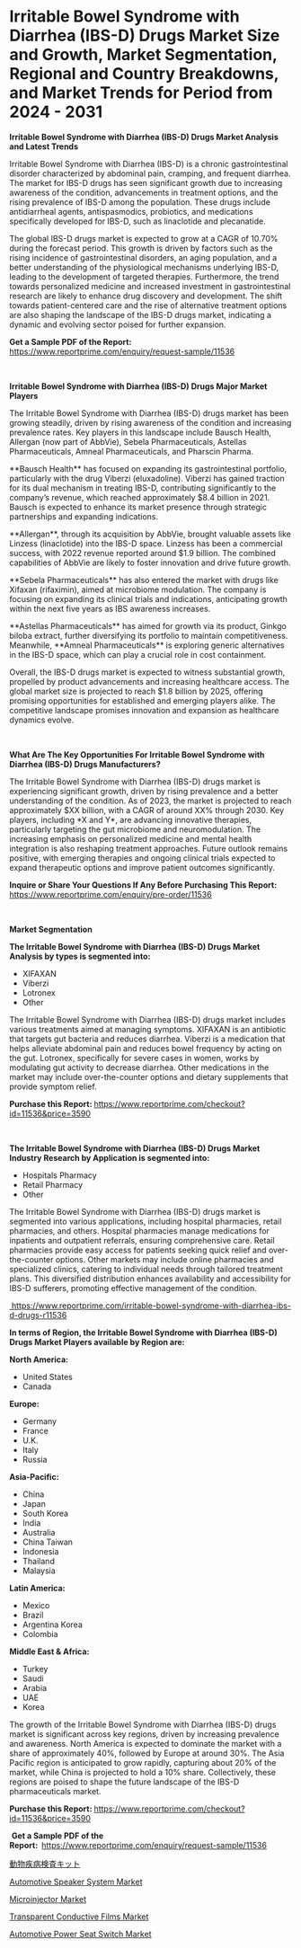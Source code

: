 <p><h1>Irritable Bowel Syndrome with Diarrhea (IBS-D) Drugs Market Size and Growth, Market Segmentation, Regional and Country Breakdowns, and Market Trends for Period from 2024 -  2031</h1></p><p><strong>Irritable Bowel Syndrome with Diarrhea (IBS-D) Drugs Market Analysis and Latest Trends</strong></p>
<p><p>Irritable Bowel Syndrome with Diarrhea (IBS-D) is a chronic gastrointestinal disorder characterized by abdominal pain, cramping, and frequent diarrhea. The market for IBS-D drugs has seen significant growth due to increasing awareness of the condition, advancements in treatment options, and the rising prevalence of IBS-D among the population. These drugs include antidiarrheal agents, antispasmodics, probiotics, and medications specifically developed for IBS-D, such as linaclotide and plecanatide. </p><p>The global IBS-D drugs market is expected to grow at a CAGR of 10.70% during the forecast period. This growth is driven by factors such as the rising incidence of gastrointestinal disorders, an aging population, and a better understanding of the physiological mechanisms underlying IBS-D, leading to the development of targeted therapies. Furthermore, the trend towards personalized medicine and increased investment in gastrointestinal research are likely to enhance drug discovery and development. The shift towards patient-centered care and the rise of alternative treatment options are also shaping the landscape of the IBS-D drugs market, indicating a dynamic and evolving sector poised for further expansion.</p></p>
<p><strong>Get a Sample PDF of the Report:&nbsp;</strong> <a href="https://www.reportprime.com/enquiry/request-sample/11536">https://www.reportprime.com/enquiry/request-sample/11536</a></p>
<p>&nbsp;</p>
<p><strong>Irritable Bowel Syndrome with Diarrhea (IBS-D) Drugs Major Market Players</strong></p>
<p><p>The Irritable Bowel Syndrome with Diarrhea (IBS-D) drugs market has been growing steadily, driven by rising awareness of the condition and increasing prevalence rates. Key players in this landscape include Bausch Health, Allergan (now part of AbbVie), Sebela Pharmaceuticals, Astellas Pharmaceuticals, Amneal Pharmaceuticals, and Pharscin Pharma.</p><p>**Bausch Health** has focused on expanding its gastrointestinal portfolio, particularly with the drug Viberzi (eluxadoline). Viberzi has gained traction for its dual mechanism in treating IBS-D, contributing significantly to the company’s revenue, which reached approximately $8.4 billion in 2021. Bausch is expected to enhance its market presence through strategic partnerships and expanding indications.</p><p>**Allergan**, through its acquisition by AbbVie, brought valuable assets like Linzess (linaclotide) into the IBS-D space. Linzess has been a commercial success, with 2022 revenue reported around $1.9 billion. The combined capabilities of AbbVie are likely to foster innovation and drive future growth.</p><p>**Sebela Pharmaceuticals** has also entered the market with drugs like Xifaxan (rifaximin), aimed at microbiome modulation. The company is focusing on expanding its clinical trials and indications, anticipating growth within the next five years as IBS awareness increases.</p><p>**Astellas Pharmaceuticals** has aimed for growth via its product, Ginkgo biloba extract, further diversifying its portfolio to maintain competitiveness. Meanwhile, **Amneal Pharmaceuticals** is exploring generic alternatives in the IBS-D space, which can play a crucial role in cost containment.</p><p>Overall, the IBS-D drugs market is expected to witness substantial growth, propelled by product advancements and increasing healthcare access. The global market size is projected to reach $1.8 billion by 2025, offering promising opportunities for established and emerging players alike. The competitive landscape promises innovation and expansion as healthcare dynamics evolve.</p></p>
<p>&nbsp;</p>
<p><strong>What Are The Key Opportunities For Irritable Bowel Syndrome with Diarrhea (IBS-D) Drugs Manufacturers?</strong></p>
<p><p>The Irritable Bowel Syndrome with Diarrhea (IBS-D) drugs market is experiencing significant growth, driven by rising prevalence and a better understanding of the condition. As of 2023, the market is projected to reach approximately $XX billion, with a CAGR of around XX% through 2030. Key players, including *X and Y*, are advancing innovative therapies, particularly targeting the gut microbiome and neuromodulation. The increasing emphasis on personalized medicine and mental health integration is also reshaping treatment approaches. Future outlook remains positive, with emerging therapies and ongoing clinical trials expected to expand therapeutic options and improve patient outcomes significantly.</p></p>
<p><strong>Inquire or Share Your Questions If Any Before Purchasing This Report:</strong> <a href="https://www.reportprime.com/enquiry/pre-order/11536">https://www.reportprime.com/enquiry/pre-order/11536</a></p>
<p>&nbsp;</p>
<p><strong>Market Segmentation</strong></p>
<p><strong>The Irritable Bowel Syndrome with Diarrhea (IBS-D) Drugs Market Analysis by types is segmented into:</strong></p>
<p><ul><li>XIFAXAN</li><li>Viberzi</li><li>Lotronex</li><li>Other</li></ul></p>
<p><p>The Irritable Bowel Syndrome with Diarrhea (IBS-D) drugs market includes various treatments aimed at managing symptoms. XIFAXAN is an antibiotic that targets gut bacteria and reduces diarrhea. Viberzi is a medication that helps alleviate abdominal pain and reduces bowel frequency by acting on the gut. Lotronex, specifically for severe cases in women, works by modulating gut activity to decrease diarrhea. Other medications in the market may include over-the-counter options and dietary supplements that provide symptom relief.</p></p>
<p><strong>Purchase this Report:&nbsp;</strong><a href="https://www.reportprime.com/checkout?id=11536&price=3590">https://www.reportprime.com/checkout?id=11536&price=3590</a></p>
<p>&nbsp;</p>
<p><strong>The Irritable Bowel Syndrome with Diarrhea (IBS-D) Drugs Market Industry Research by Application is segmented into:</strong></p>
<p><ul><li>Hospitals Pharmacy</li><li>Retail Pharmacy</li><li>Other</li></ul></p>
<p><p>The Irritable Bowel Syndrome with Diarrhea (IBS-D) drugs market is segmented into various applications, including hospital pharmacies, retail pharmacies, and others. Hospital pharmacies manage medications for inpatients and outpatient referrals, ensuring comprehensive care. Retail pharmacies provide easy access for patients seeking quick relief and over-the-counter options. Other markets may include online pharmacies and specialized clinics, catering to individual needs through tailored treatment plans. This diversified distribution enhances availability and accessibility for IBS-D sufferers, promoting effective management of the condition.</p></p>
<p><a href="https://www.reportprime.com/irritable-bowel-syndrome-with-diarrhea-ibs-d-drugs-r11536">&nbsp;https://www.reportprime.com/irritable-bowel-syndrome-with-diarrhea-ibs-d-drugs-r11536</a></p>
<p><strong>In terms of Region, the Irritable Bowel Syndrome with Diarrhea (IBS-D) Drugs Market Players available by Region are:</strong></p>
<p>
    <p> <strong> North America: </strong>
        <ul>
            <li>United States</li>
            <li>Canada</li>
        </ul>
        </p> 
    <p> <strong> Europe: </strong>
        <ul>
            <li>Germany</li>
            <li>France</li>
            <li>U.K.</li>
            <li>Italy</li>
            <li>Russia</li>
        </ul>
        </p> 
    <p> <strong> Asia-Pacific: </strong>
        <ul>
            <li>China</li>
            <li>Japan</li>
            <li>South Korea</li>
            <li>India</li>
            <li>Australia</li>
            <li>China Taiwan</li>
            <li>Indonesia</li>
            <li>Thailand</li>
            <li>Malaysia</li>
        </ul>
        </p> 
    <p> <strong> Latin America: </strong>
        <ul>
            <li>Mexico</li>
            <li>Brazil</li>
            <li>Argentina Korea</li>
            <li>Colombia</li>
        </ul>
        </p> 
    <p> <strong> Middle East & Africa: </strong>
        <ul>
            <li>Turkey</li>
            <li>Saudi</li>
            <li>Arabia</li>
            <li>UAE</li>
            <li>Korea</li>
        </ul>
    </p>
    </p>
<p><p>The growth of the Irritable Bowel Syndrome with Diarrhea (IBS-D) drugs market is significant across key regions, driven by increasing prevalence and awareness. North America is expected to dominate the market with a share of approximately 40%, followed by Europe at around 30%. The Asia Pacific region is anticipated to grow rapidly, capturing about 20% of the market, while China is projected to hold a 10% share. Collectively, these regions are poised to shape the future landscape of the IBS-D pharmaceuticals market.</p></p>
<p><strong>Purchase this Report: </strong><a href="https://www.reportprime.com/checkout?id=11536&price=3590">https://www.reportprime.com/checkout?id=11536&price=3590</a></p>
<p>&nbsp;<strong>Get a Sample PDF of the Report:&nbsp;&nbsp;</strong><a href="https://www.reportprime.com/enquiry/request-sample/11536">https://www.reportprime.com/enquiry/request-sample/11536</a></p>
<p><strong></strong></p>
<p><p><a href="https://medium.com/@natkinneij6j/animal-disease-testing-kit-market-%E3%81%AF-%E3%82%B3%E3%82%B9%E3%83%88%E7%AE%A1%E7%90%86%E3%81%A8%E5%8A%B9%E7%8E%87%E5%90%91%E4%B8%8A%E3%82%92%E5%84%AA%E5%85%88%E3%81%97%E3%81%BE%E3%81%99-%E3%81%95%E3%82%89%E3%81%AB-%E5%A0%B1%E5%91%8A%E6%9B%B8%E3%81%AF%E5%B8%82%E5%A0%B4%E3%81%AE%E9%9C%80%E8%A6%81%E9%9D%A2%E3%81%A8%E4%BE%9B%E7%B5%A6%E9%9D%A2%E3%81%AE%E4%B8%A1%E6%96%B9%E3%82%92%E3%82%AB%E3%83%90%E3%83%BC%E3%81%97%E3%81%A6%E3%81%84%E3%81%BE%E3%81%99-animal-4b00541e5f35">動物疾病検査キット</a></p><p><a href="https://issuu.com/reportprime-2/docs/automotive-speaker-system-market-si_38e76b47c5cfb4">Automotive Speaker System Market</a></p><p><a href="https://www.linkedin.com/pulse/microinjector-market-outlook-forecast-from-2024-2031-burst-market-2zhoe?trackingId=D593R1VpQ8%2Bsb8WYvtV5xQ%3D%3D">Microinjector Market</a></p><p><a href="https://medium.com/@stephaniewynterk145/the-comprehensive-transparent-conductive-films-market-research-report-is-essential-for-ec531c32758a">Transparent Conductive Films Market</a></p><p><a href="https://issuu.com/reportprime-2/docs/automotive-power-seat-switch-market_ab09c74063207c">Automotive Power Seat Switch Market</a></p></p>